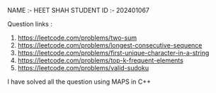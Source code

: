 NAME       :- HEET SHAH
STUDENT ID :- 202401067

Question links :
1. https://leetcode.com/problems/two-sum
2. https://leetcode.com/problems/longest-consecutive-sequence
3. https://leetcode.com/problems/first-unique-character-in-a-string  
4. https://leetcode.com/problems/top-k-frequent-elements
5. https://leetcode.com/problems/valid-sudoku


I have solved all the question using MAPS in C++
